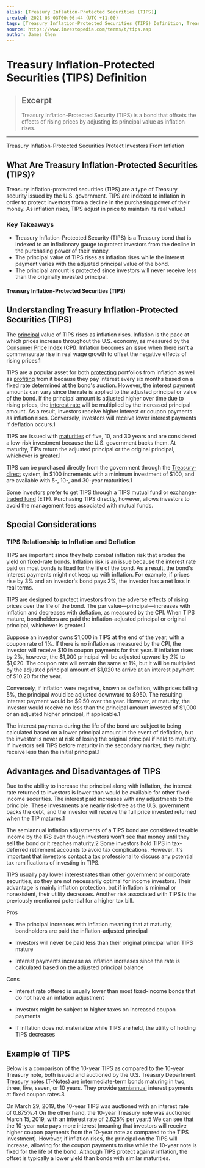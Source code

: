 ```yaml
---
alias: [Treasury Inflation-Protected Securities (TIPS)]
created: 2021-03-03T00:06:44 (UTC +11:00)
tags: [Treasury Inflation-Protected Securities (TIPS) Definition, Treasury Inflation-Protected Securities Protect Investors From Inflation]
source: https://www.investopedia.com/terms/t/tips.asp
author: James Chen
---
```


# Treasury Inflation-Protected Securities (TIPS) Definition

> ## Excerpt
> Treasury Inflation-Protected Security (TIPS) is a bond that offsets the effects of rising prices by adjusting its principal value as inflation rises.

---

Treasury Inflation-Protected Securities Protect Investors From Inflation
## What Are Treasury Inflation-Protected Securities (TIPS)?

Treasury inflation-protected securities (TIPS) are a type of Treasury security issued by the U.S. government. TIPS are indexed to inflation in order to protect investors from a decline in the purchasing power of their money. As inflation rises, TIPS adjust in price to maintain its real value.1

### Key Takeaways

-   Treasury Inflation-Protected Security (TIPS) is a Treasury bond that is indexed to an inflationary gauge to protect investors from the decline in the purchasing power of their money.
-   The principal value of TIPS rises as inflation rises while the interest payment varies with the adjusted principal value of the bond.
-   The principal amount is protected since investors will never receive less than the originally invested principal.

#### Treasury Inflation-Protected Securities (TIPS)

## Understanding Treasury Inflation-Protected Securities (TIPS)

The [principal](https://www.investopedia.com/terms/p/principal.asp) value of TIPS rises as inflation rises. Inflation is the pace at which prices increase throughout the U.S. economy, as measured by the [Consumer Price Index](https://www.investopedia.com/terms/c/consumerpriceindex.asp) (CPI). Inflation becomes an issue when there isn't a commensurate rise in real wage growth to offset the negative effects of rising prices.1

TIPS are a popular asset for both [protecting](https://www.investopedia.com/articles/investing/081315/9-top-assets-protection-against-inflation.asp) portfolios from inflation as well as [profiting](https://www.investopedia.com/articles/investing/080813/how-profit-inflation.asp) from it because they pay interest every six months based on a fixed rate determined at the bond's auction. However, the interest payment amounts can vary since the rate is applied to the adjusted principal or value of the bond. If the principal amount is adjusted higher over time due to rising prices, the [interest rate](https://www.investopedia.com/ask/answers/032515/what-difference-between-real-and-nominal-interest-rates.asp) will be multiplied by the increased principal amount. As a result, investors receive higher interest or coupon payments as inflation rises. Conversely, investors will receive lower interest payments if deflation occurs.1

TIPS are issued with [maturities](https://www.investopedia.com/terms/m/maturity.asp) of five, 10, and 30 years and are considered a low-risk investment because the U.S. government backs them. At maturity, TIPs return the adjusted principal or the original principal, whichever is greater.1 

TIPS can be purchased directly from the government through the [Treasury-direct](https://www.treasurydirect.gov/indiv/products/prod_tips_glance.htm) system, in $100 increments with a minimum investment of $100, and are available with 5-, 10-, and 30-year maturities.1

Some investors prefer to get TIPS through a TIPS mutual fund or [exchange-traded fund](https://www.investopedia.com/terms/e/etf.asp) (ETF). Purchasing TIPS directly, however, allows investors to avoid the management fees associated with mutual funds.

## Special Considerations

### TIPS Relationship to Inflation and Deflation

TIPS are important since they help combat inflation risk that erodes the yield on fixed-rate bonds. Inflation risk is an issue because the interest rate paid on most bonds is fixed for the life of the bond. As a result, the bond's interest payments might not keep up with inflation. For example, if prices rise by 3% and an investor's bond pays 2%, the investor has a net loss in real terms.

TIPS are designed to protect investors from the adverse effects of rising prices over the life of the bond. The par value—principal—increases with inflation and decreases with deflation, as measured by the CPI. When TIPS mature, bondholders are paid the inflation-adjusted principal or original principal, whichever is greater.1 

Suppose an investor owns $1,000 in TIPS at the end of the year, with a coupon rate of 1%. If there is no inflation as measured by the CPI, the investor will receive $10 in coupon payments for that year. If inflation rises by 2%, however, the $1,000 principal will be adjusted upward by 2% to $1,020. The coupon rate will remain the same at 1%, but it will be multiplied by the adjusted principal amount of $1,020 to arrive at an interest payment of $10.20 for the year.

Conversely, if inflation were negative, known as deflation, with prices falling 5%, the principal would be adjusted downward to $950. The resulting interest payment would be $9.50 over the year. However, at maturity, the investor would receive no less than the principal amount invested of $1,000 or an adjusted higher principal, if applicable.1

The interest payments during the life of the bond are subject to being calculated based on a lower principal amount in the event of deflation, but the investor is never at risk of losing the original principal if held to maturity. If investors sell TIPS before maturity in the secondary market, they might receive less than the initial principal.1

## Advantages and Disadvantages of TIPS

Due to the ability to increase the principal along with inflation, the interest rate returned to investors is lower than would be available for other fixed-income securities. The interest paid increases with any adjustments to the principle. These investments are nearly risk-free as the U.S. government backs the debt, and the investor will receive the full price invested returned when the TIP matures.1

The semiannual inflation adjustments of a TIPS bond are considered taxable income by the IRS even though investors won't see that money until they sell the bond or it reaches maturity.2 Some investors hold TIPS in tax-deferred retirement accounts to avoid tax complications. However, it's important that investors contact a tax professional to discuss any potential tax ramifications of investing in TIPS.

TIPS usually pay lower interest rates than other government or corporate securities, so they are not necessarily optimal for income investors. Their advantage is mainly inflation protection, but if inflation is minimal or nonexistent, their utility decreases. Another risk associated with TIPS is the previously mentioned potential for a higher tax bill.

Pros

-   The principal increases with inflation meaning that at maturity, bondholders are paid the inflation-adjusted principal
    
-   Investors will never be paid less than their original principal when TIPS mature
    
-   Interest payments increase as inflation increases since the rate is calculated based on the adjusted principal balance
    

Cons

-   Interest rate offered is usually lower than most fixed-income bonds that do not have an inflation adjustment
    
-   Investors might be subject to higher taxes on increased coupon payments
    
-   If inflation does not materialize while TIPS are held, the utility of holding TIPS decreases
    

## Example of TIPS

Below is a comparison of the 10-year TIPS as compared to the 10-year Treasury note, both issued and auctioned by the U.S. Treasury Department. [Treasury notes](https://www.investopedia.com/terms/t/treasurynote.asp) (T-Notes) are intermediate-term bonds maturing in two, three, five, seven, or 10 years. They provide [semiannual](https://www.investopedia.com/terms/s/semiannual.asp) interest payments at fixed coupon rates.3

On March 29, 2019, the 10-year TIPS was auctioned with an interest rate of 0.875%.4 On the other hand, the 10-year Treasury note was auctioned March 15, 2019, with an interest rate of 2.625% per year.5 We can see that the 10-year note pays more interest (meaning that investors will receive higher coupon payments from the 10-year note as compared to the TIPS investment). However, if inflation rises, the principal on the TIPS will increase, allowing for the coupon payments to rise while the 10-year note is fixed for the life of the bond. Although TIPS protect against inflation, the offset is typically a lower yield than bonds with similar maturities.
